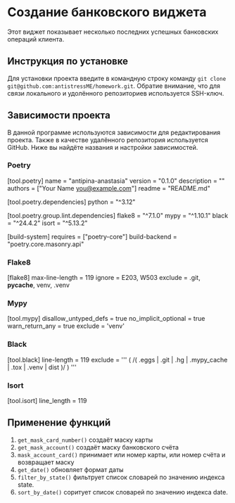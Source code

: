 # Создание банковского виджета

Этот виджет показывает несколько последних успешных банковских операций клиента.

## Инструкция по установке

Для установки проекта введите в командную строку команду ` git clone git@github.com:antistressME/homework.git `.
Обратие внимание, что для связи локального и удолённого репозиториев используется SSH-ключ.

## Зависимости проекта

В данной программе используются зависимости для редактирования проекта. 
Также в качестве удалённого репозитория используется GitHub. 
Ниже вы найдёте названия и настройки зависимостей.

### Poetry

[tool.poetry]
name = "antipina-anastasia"
version = "0.1.0"
description = ""
authors = ["Your Name <you@example.com>"]
readme = "README.md"

[tool.poetry.dependencies]
python = "^3.12"


[tool.poetry.group.lint.dependencies]
flake8 = "^7.1.0"
mypy = "^1.10.1"
black = "^24.4.2"
isort = "^5.13.2"

[build-system]
requires = ["poetry-core"]
build-backend = "poetry.core.masonry.api"

### Flake8

[flake8]
max-line-length = 119
ignore = E203, W503
exclude = .git, __pycache__, venv, .venv

### Mypy

[tool.mypy]
disallow_untyped_defs = true
no_implicit_optional = true
warn_return_any = true
exclude = 'venv'

### Black

[tool.black]
line-length = 119
exclude = '''
(
  /(
      \.eggs
    | \.git
    | \.hg
    | \.mypy_cache
    | \.tox
    | \.venv
    | dist
  )/
)
'''

### Isort

[tool.isort]
line_length = 119

## Применение функций

1. ` get_mask_card_number() ` создаёт маску карты
2. `get_mask_account()` создаёт маску банковского счёта
3. `mask_account_card()` принимает или номер карты, или номер счёта и возвращает маску
4. `get_date()` обновляет формат даты
5. `filter_by_state()` фильтрует список словарей по значению индекса state.
6. `sort_by_date()` соритует список словарей по значению индекса date.
